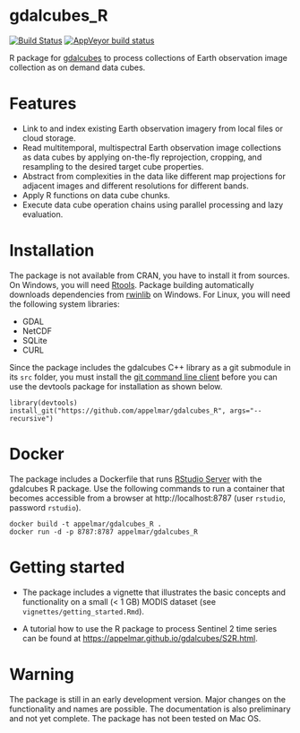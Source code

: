 # gdalcubes_R

[![Build Status](https://travis-ci.org/appelmar/gdalcubes_R.svg?branch=master)](https://travis-ci.org/appelmar/gdalcubes_R)
[![AppVeyor build status](https://ci.appveyor.com/api/projects/status/github/appelmar/gdalcubes_R?branch=master&svg=true)](https://ci.appveyor.com/project/appelmar/gdalcubes-r)

R package for [gdalcubes](https://github.com/appelmar/gdalcubes) to process collections of Earth observation image collection as on demand data cubes.

# Features

- Link to and index existing Earth observation imagery from local files or cloud storage. 
- Read multitemporal, multispectral Earth observation image collections as data cubes by applying on-the-fly reprojection, cropping, and resampling to the desired target cube properties.
- Abstract from complexities in the data like different map projections for adjacent images and different resolutions for different bands.
- Apply R functions on data cube chunks.
- Execute data cube operation chains using parallel processing and lazy evaluation.


# Installation
The package is not available from CRAN, you have to install it from sources. On Windows, you will need [Rtools](https://cran.r-project.org/bin/windows/Rtools). Package building automatically downloads dependencies from [rwinlib](https://github.com/rwinlib) on Windows. For Linux, you will need the following system libraries:

- GDAL
- NetCDF 
- SQLite  
- CURL 

Since the package includes the gdalcubes C++ library as a git submodule in its `src` folder, you must install the [git command line client](https://git-scm.com/downloads) before you can use the devtools package for installation as shown below.

```
library(devtools)
install_git("https://github.com/appelmar/gdalcubes_R", args="--recursive")
```

# Docker
The package includes a Dockerfile that runs [RStudio Server](https://www.rstudio.com/products/rstudio-server/) with the gdalcubes R package. Use the following commands to run a container that becomes accessible from a browser at http://localhost:8787 (user `rstudio`, password `rstudio`).

```
docker build -t appelmar/gdalcubes_R .
docker run -d -p 8787:8787 appelmar/gdalcubes_R
```

# Getting started

- The package includes a vignette that illustrates the basic concepts and functionality on a 
small (< 1 GB) MODIS dataset (see `vignettes/getting_started.Rmd`).

- A tutorial how to use the R package to process Sentinel 2 time series can be found at https://appelmar.github.io/gdalcubes/S2R.html.

# Warning 
The package is still in an early development version. Major changes on the functionality and
names are possible. The documentation is also preliminary and not yet complete.
The package has not been tested on Mac OS.

